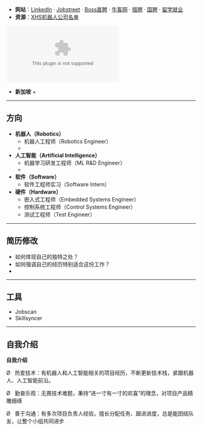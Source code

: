 + **网站**：[LinkedIn](https://www.linkedin.com/in/zheng-zhenhao-070b15321/) · [Jobstreet](https://sg.jobstreet.com/profile/me) · [Boss直聘](https://www.zhipin.com/web/geek/chat) · [牛客网](https://www.nowcoder.com/) · [猎聘](https://c.liepin.com/resume/edit) · [国聘](https://www.iguopin.com/) · [留学就业](https://lxyc.cscse.edu.cn/#/home)
+ **资源**：[XHS机器人公司名单](https://www.xiaohongshu.com/search_result?keyword=%25E6%259C%25BA%25E5%2599%25A8%25E4%25BA%25BA%25E5%2585%25AC%25E5%258F%25B8%25E5%2590%258D%25E5%258D%2595&source=web_explore_feed)

![](公司名单.xlsx)

+ **新加坡**
	+ 









---
## 方向

+ **机器人（Robotics）**
	+ 机器人工程师（Robotics Engineer）
	+ 
+ **人工智能（Artificial Intelligence）**
	+ 机器学习研发工程师（ML R&D Engineer）
	+ 
+ **软件（Software）**
	+ 软件工程师实习（Software Intern）
+ **硬件（Hardware）**
	+ 嵌入式工程师（Embedded Systems Engineer）
	+ 控制系统工程师（Control Systems Engineer）
	+ 测试工程师（Test Engineer）

---
## 简历修改

+ 如何体现自己的独特之处？ 
+ 如何强调自己的经历特别适合这份工作？
+ 




---
## 工具


+ Jobscan
+ Skillsyncer


---
## 自我介绍

**自我介绍**                                                             

Ø   热爱技术：有机器人和人工智能相关的项目经历，不断更新技术栈，紧跟机器人、人工智能前沿。

Ø   勤奋乐观：无畏技术难题，秉持“进一寸有一寸的欢喜”的理念，对项目产品精雕细琢

Ø   善于沟通：有多次项目负责人经验，擅长分配任务、跟进进度，总是能团结队友，让整个小组共同进步

